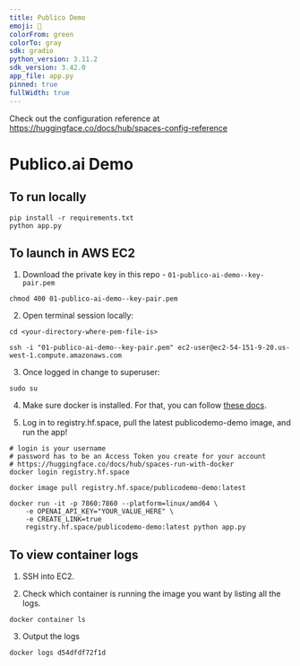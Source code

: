 ```yaml
---
title: Publico Demo
emoji: 🚀
colorFrom: green
colorTo: gray
sdk: gradio
python_version: 3.11.2
sdk_version: 3.42.0
app_file: app.py
pinned: true
fullWidth: true
---
```


Check out the configuration reference at https://huggingface.co/docs/hub/spaces-config-reference

# Publico.ai Demo

## To run locally

```
pip install -r requirements.txt
python app.py
```

## To launch in AWS EC2

1. Download the private key in this repo - `01-publico-ai-demo--key-pair.pem`

```
chmod 400 01-publico-ai-demo--key-pair.pem
```

2. Open terminal session locally:

```
cd <your-directory-where-pem-file-is>

ssh -i "01-publico-ai-demo--key-pair.pem" ec2-user@ec2-54-151-9-20.us-west-1.compute.amazonaws.com
```

3. Once logged in change to superuser:

```
sudo su
```

4. Make sure docker is installed. For that, you can follow [these docs](https://docs.docker.com/engine/install/ubuntu/).

5. Log in to registry.hf.space, pull the latest publicodemo-demo image, and run the app!

```
# login is your username
# password has to be an Access Token you create for your account
# https://huggingface.co/docs/hub/spaces-run-with-docker
docker login registry.hf.space

docker image pull registry.hf.space/publicodemo-demo:latest

docker run -it -p 7860:7860 --platform=linux/amd64 \
	-e OPENAI_API_KEY="YOUR_VALUE_HERE" \
	-e CREATE_LINK=true
	registry.hf.space/publicodemo-demo:latest python app.py
```

## To view container logs

1. SSH into EC2.

2. Check which container is running the image you want by listing all the logs.

```
docker container ls
```

3. Output the logs

```
docker logs d54dfdf72f1d
```
